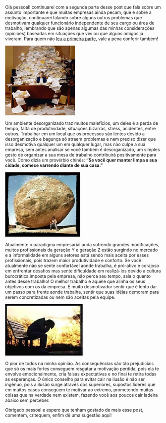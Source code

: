 Olá pessoal! continuarei com a segunda parte desse post que fala sobre um assunto importante e que muitas empresas ainda pecam, que é sobre a motivação, continuarei falando sobre alguns outros problemas que desmotivam qualquer funcionário independente de seu cargo ou área de trabalho, lembrando que são apenas algumas das minhas considerações (opiniões) baseadas em situações que vivi ou que alguns amigos já viveram. Para quem não [leu a primeira parte](/como-desmotivar-uma-pessoa-parte-1 "Como desmotivar uma pessoa - Parte 1"), vale a pena conferir também!

![Ambiente desorganizado](/images/desorganizacao.jpg)

Um ambiente desorganizado traz muitos malefícios, um deles é a perda de tempo, falta de produtividade, situações bizarras, stress, acidentes, entre outros. Trabalhar em um local que os processos são lentos devido a desorganização e bagunça só atraem problemas e nem preciso dizer que isso desmotiva qualquer um em qualquer lugar, mas não culpe a sua empresa, sem antes analisar se você também é desorganizado, um simples gesto de organizar a sua mesa de trabalho contribuirá positivamente para você. Como dizia um provérbio chinês: **“Se você quer manter limpa a sua cidade, comece varrendo diante de sua casa.”**

![Conflitos culturais](/images/conflitos-culturais.jpg)

Atualmente o paradigma empresarial anda sofrendo grandes modificações, muitos profissionais da geração Y e geração Z estão surgindo no mercado e a informalidade em alguns setores está sendo mais aceita por esses profissionais, pois trazem maior produtividade e conforto. Se você atualmente não se sente confortável aonde trabalha, é pró-ativo e corajoso em enfrentar desafios mas sente dificuldade em realizá-los devido a cultura burocrática imposta pela empresa, não perca seu tempo, saia o quanto antes desse trabalho! O melhor trabalho é aquele que alinha os seus objetivos com os da empresa. É muito desmotivador sentir que é lento dar um passo para frente aonde trabalha, sentir que suas idéias demoram para serem concretizadas ou nem são aceitas pela equipe.

![Ilusão e decepção](/images/ilusao-e-decepcao.jpg)

O pior de todos na minha opinião. As consequências são tão prejudiciais que só os mais fortes conseguem resgatar a motivação perdida, pois ela te envolve emocionalmente, cria falsas expectativas e no final te retira todas as esperanças. O único conselho para evitar cair na ilusão é não ser ingênuo, pois a ilusão surge através dos superiores, supostos líderes que em muitos casos conseguem te motivar ao extremo, prometendo muitas coisas que na verdade nem existem, fazendo você aos poucos cair ladeira abaixo sem perceber.

Obrigado pessoal e espero que tenham gostado de mais esse post, comentem, critequem, enfim dê uma sugestão aqui!